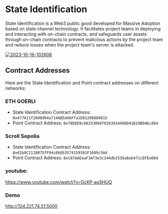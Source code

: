 # State Identification
State Identification is a Web3 public good developed for Massive Adoption based on state channel technology. It facilitates project teams in deploying and interacting with on-chain contracts, and safeguards user assets through on-chain contracts to prevent malicious actions by the project team and reduce losses when the project team's server is attacked.

<a href="https://ibb.co/Lx5qFpP"><img src="https://i.ibb.co/7n4Tfyz/2023-10-16-102608.png" alt="2023-10-16-102608" border="0" /></a>
## Contract Addresses

Here are the State Identification and Point contract addresses on different networks:

### ETH GOERLI

- State Identification Contract Address: `0x477A11f2690d04a714AB5d4bFfa1E01288884915`
- Point Contract Address: `0x78DED9c9A333068f0263934496D41B19B04bcd64`

### Scroll Sepolia

- State Identification Contract Address: `0xd1b9C2118075fF94c0bE63574159301F1609c5A4`
- Point Contract Address: `0xC87AAEeaF3Af3e3c244db2536a8ab471cEFEe06d`

### youtube:
https://www.youtube.com/watch?v=GcKP-ao5HUQ
  
### Demo
http://124.221.74.51:5000


